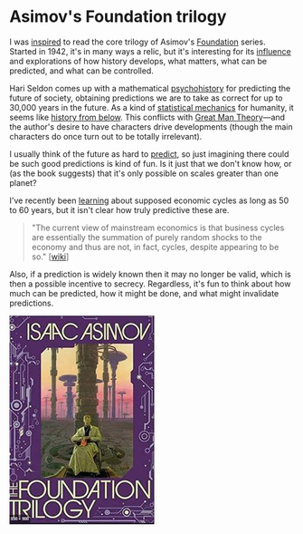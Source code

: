 # Asimov's Foundation trilogy

I was [inspired][] to read the core trilogy of Asimov's [Foundation][]
series. Started in 1942, it's in many ways a relic, but it's
interesting for its [influence][] and explorations of how history
develops, what matters, what can be predicted, and what can be
controlled.

[inspired]: https://www.youtube.com/watch?v=3Gdm40MPYnw
[Foundation]: https://en.wikipedia.org/wiki/Foundation_series
[influence]: https://en.wikipedia.org/wiki/Foundation_series#Cultural_impact

Hari Seldon comes up with a mathematical [psychohistory][] for
predicting the future of society, obtaining predictions we are to take
as correct for up to 30,000 years in the future. As a kind of
[statistical mechanics][] for humanity, it seems like
[history from below][]. This conflicts with [Great Man Theory][]—and
the author's desire to have characters drive developments (though the
main characters do once turn out to be totally irrelevant).

[psychohistory]: https://en.wikipedia.org/wiki/Psychohistory_(fictional)
[statistical mechanics]: https://en.wikipedia.org/wiki/Statistical_mechanics
[history from below]: https://en.wikipedia.org/wiki/People%27s_history
[Great Man Theory]: https://en.wikipedia.org/wiki/Great_man_theory

I usually think of the future as hard to [predict][], so just
imagining there could be such good predictions is kind of fun. Is it
just that we don't know how, or (as the book suggests) that it's only
possible on scales greater than one planet?

[predict]: /20200112-predicting_the_future_from_2020/

I've recently been [learning][] about supposed economic cycles as long
as 50 to 60 years, but it isn't clear how truly predictive these are.

[learning]: https://en.wikipedia.org/wiki/Technological_Revolutions_and_Financial_Capital

> "The current view of mainstream economics is that business cycles
> are essentially the summation of purely random shocks to the economy
> and thus are not, in fact, cycles, despite appearing to be so."
> [[wiki][]]

[wiki]: https://en.wikipedia.org/wiki/Business_cycle

Also, if a prediction is widely known then it may no longer be valid,
which is then a possible incentive to secrecy. Regardless, it's fun to
think about how much can be predicted, how it might be done, and what
might invalidate predictions.


![Foundation trilogy cover](foundation_cover.jpg)
